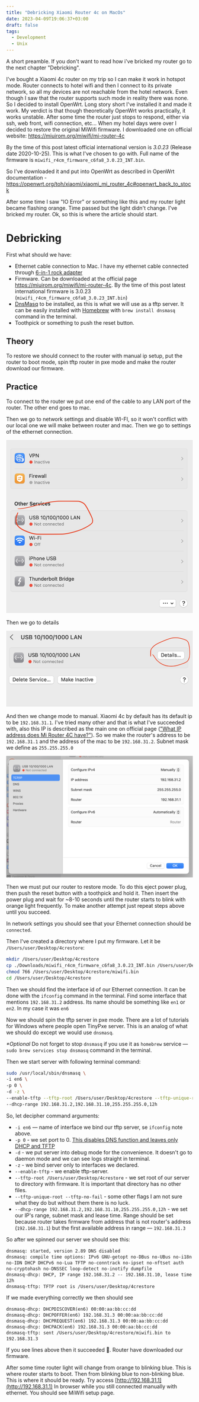 ```yaml
---
title: "Debricking Xiaomi Router 4c on MacOs"
date: 2023-04-09T19:06:37+03:00
draft: false
tags:
  - Development
  - Unix
---
```


A short preamble. If you don't want to read how i've bricked my router go to the next chapter "Debricking".

I've bought a Xiaomi 4c router on my trip so I can make it work in hotspot mode. Router connects to hotel wifi and then I connect to its private network, so all my devices are not reachable from the hotel network. Even though I saw that the router supports such mode in reality there was none. So I decided to install OpenWrt. Long story short I've installed it and made it work. My verdict is that though theoretically OpenWrt works practically, it works unstable. After some time the router just stops to respond, either via ssh, web front, wifi connection, etc... When my hotel days were over I decided to restore the original MiWifi firmware. I downloaded one on official website: https://miuirom.org/miwifi/mi-router-4c

By the time of this post latest official international version is _3.0.23_ (Release date 2020-10-25). This is what I've chosen to go with. Full name of the firmware is `miwifi_r4cm_firmware_c6fa8_3.0.23_INT.bin`.

So I've downloaded it and put into OpenWrt as described in OpenWrt documentation - https://openwrt.org/toh/xiaomi/xiaomi_mi_router_4c#openwrt_back_to_stock

After some time I saw "IO Error" or something like this and my router light became flashing orange. Time passed but the light didn't change. I've bricked my router. Ok, so this is where the article should start.

# Debricking

First what should we have:

- Ethernet cable connection to Mac. I have my ethernet cable connected through [6-in-1 rock adapter](https://www.troyestore.com/rock-multi-fonksiyon-6-in-1-type-c-donusturucu_210347)
- Firmware. Can be downloaded at the official page https://miuirom.org/miwifi/mi-router-4c. By the time of this post latest international firmware is 3.0.23 (`miwifi_r4cm_firmware_c6fa8_3.0.23_INT.bin`)
- [DnsMasq](https://thekelleys.org.uk/dnsmasq/doc.html) to be installed, as this is what we will use as a tftp server. It can be easily installed with [Homebrew](https://brew.sh/) with `brew install dnsmasq` command in the terminal.
- Toothpick or something to push the reset button.

## Theory

To restore we should connect to the router with manual ip setup, put the router to boot mode, spin tftp router in pxe mode and make the router download our firmware.

## Practice

To connect to the router we put one end of the cable to any LAN port of the router. The other end goes to mac.

Then we go to network settings and disable WI-FI, so it won't conflict with our local one we will make between router and mac. Then we go to settings of the ethernet connection.

![Network settings](./1_network_settings.png)

Then we go to details

![Network details](./2_network_details.png)

And then we change mode to manual. Xiaomi 4c by default has its default ip to be `192.168.31.1`. I've tried many other and that is what I've succeeded with, also this IP is described as the main one on official page (["What IP address does Mi Router 4C have?"](https://miuirom.org/miwifi/mi-router-4c)). So we make the router's address to be `192.168.31.1` and the address of the mac to be `192.168.31.2`. Subnet mask we define as `255.255.255.0`

![Network setup](./3_network_setup.png)

Then we must put our router to restore mode. To do this eject power plug, then push the reset button with a toothpick and hold it. Then insert the power plug and wait for ~8-10 seconds until the router starts to blink with orange light frequently. To make another attempt just repeat steps above until you succeed.

In network settings you should see that your Ethernet connection should be `connected`.

Then I've created a directory where I put my firmware. Let it be `/Users/user/Desktop/4crestore`:

```bash
mkdir /Users/user/Desktop/4crestore
cp ./Downloads/miwifi_r4cm_firmware_c6fa8_3.0.23_INT.bin /Users/user/Desktop/4crestore/miwifi.bin
chmod 766 /Users/user/Desktop/4crestore/miwifi.bin
cd /Users/user/Desktop/4crestore
```

Then we should find the interface id of our Ethernet connection. It can be done with the `ifconfig` command in the terminal. Find some interface that mentions `192.168.31.2` address. Its name should be something like `en1` or `en2`. In my case it was `en6`

Now we should spin the tftp server in pxe mode. There are a lot of tutorials for Windows where people open TinyPxe server. This is an analog of what we should do except we would use `dnsmasq`.

_\*Optional_ Do not forget to stop `dnsmasq` if you use it as `homebrew` service — `sudo brew services stop dnsmasq` command in the terminal.

Then we start server with following terminal command:

```bash
sudo /usr/local/sbin/dnsmasq \
-i en6 \
-p 0 \
-d -z \
--enable-tftp --tftp-root /Users/user/Desktop/4crestore --tftp-unique-root --tftp-no-fail \
--dhcp-range 192.168.31.2,192.168.31.10,255.255.255.0,12h
```

So, let decipher command arguments:

- `-i en6` — name of interface we bind our tftp server, se `ifconfig` note above.
- `-p 0` - we set port to 0. [This disables DNS function and leaves only DHCP and TFTP](https://linux.die.net/man/8/dnsmasq)
- `-d` - we put server into debug mode for the convenience. It doesn't go to daemon mode and we can see logs straight in terminal.
- `-z` - we bind server only to interfaces we declared.
- `--enable-tftp` - we enable tftp-server.
- `--tftp-root /Users/user/Desktop/4crestore` - we set root of our server to directory with firmware. It is important that directory has no other files.
- `--tftp-unique-root --tftp-no-fail` - some other flags I am not sure what they do but without them there is no luck.
- `--dhcp-range 192.168.31.2,192.168.31.10,255.255.255.0,12h` - we set our IP's range, subnet mask and lease time. Range should be set because router takes firmware from address that is not router's address (`192.168.31.1`) but the first available address in range — `192.168.31.3`

So after we spinned our server we should see this:

```log
dnsmasq: started, version 2.89 DNS disabled
dnsmasq: compile time options: IPv6 GNU-getopt no-DBus no-UBus no-i18n no-IDN DHCP DHCPv6 no-Lua TFTP no-conntrack no-ipset no-nftset auth no-cryptohash no-DNSSEC loop-detect no-inotify dumpfile
dnsmasq-dhcp: DHCP, IP range 192.168.31.2 -- 192.168.31.10, lease time 12h
dnsmasq-tftp: TFTP root is /Users/user/Desktop/4crestore
```

If we made everything correctly we then should see

```log
dnsmasq-dhcp: DHCPDISCOVER(en6) 00:00:aa:bb:cc:dd
dnsmasq-dhcp: DHCPOFFER(en6) 192.168.31.3 00:00:aa:bb:cc:dd
dnsmasq-dhcp: DHCPREQUEST(en6) 192.168.31.3 00:00:aa:bb:cc:dd
dnsmasq-dhcp: DHCPACK(en6) 192.168.31.3 00:00:aa:bb:cc:dd
dnsmasq-tftp: sent /Users/user/Desktop/4crestore/miwifi.bin to 192.168.31.3
```

If you see lines above then it succeeded 🎉. Router have downloaded our firmware.

After some time router light will change from orange to blinking blue. This is where router starts to boot. Then from blinking blue to non-blinking blue. This is where it should be ready. Try access [http://192.168.31.1](http://192.168.31.1) In browser while you still connected manually with ethernet. You should see MiWifi setup page.
